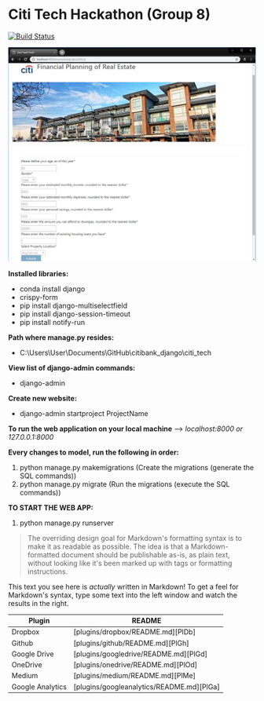 # Citi Tech Hackathon (Group 8)

[![Build Status](https://travis-ci.org/joemccann/dillinger.svg?branch=master)](https://travis-ci.org/joemccann/dillinger)

![alt text](user_input_page.JPG)

**Installed libraries:**

  - conda install django
  - crispy-form
  - pip install django-multiselectfield
  - pip install django-session-timeout
  - pip install notify-run

**Path where manage.py resides:**
  - C:\Users\User\Documents\GitHub\citibank_django\citi_tech

**View list of django-admin commands:**
  - django-admin

**Create new website:**
  - django-admin startproject ProjectName

**To run the web application on your local machine** -->    *localhost:8000 or 127.0.0.1:8000*

**Every changes to model, run the following in order:**
1)	python manage.py makemigrations	(Create the migrations (generate the SQL commands))
2)	python manage.py migrate	(Run the migrations (execute the SQL commands))



**TO START THE WEB APP:**
1)	python manage.py  runserver


> The overriding design goal for Markdown's
> formatting syntax is to make it as readable
> as possible. The idea is that a
> Markdown-formatted document should be
> publishable as-is, as plain text, without
> looking like it's been marked up with tags
> or formatting instructions.

This text you see here is *actually* written in Markdown! To get a feel for Markdown's syntax, type some text into the left window and watch the results in the right.


| Plugin | README |
| ------ | ------ |
| Dropbox | [plugins/dropbox/README.md][PlDb] |
| Github | [plugins/github/README.md][PlGh] |
| Google Drive | [plugins/googledrive/README.md][PlGd] |
| OneDrive | [plugins/onedrive/README.md][PlOd] |
| Medium | [plugins/medium/README.md][PlMe] |
| Google Analytics | [plugins/googleanalytics/README.md][PlGa] |

